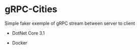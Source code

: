 # gRPC-Cities

Simple faker exemple of gRPC stream between server to client

- DotNet Core 3.1

- Docker
